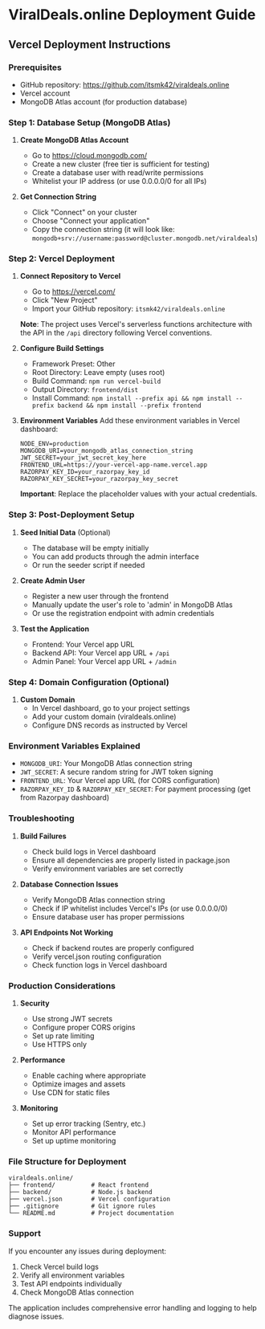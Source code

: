 # ViralDeals.online Deployment Guide

## Vercel Deployment Instructions

### Prerequisites
- GitHub repository: https://github.com/itsmk42/viraldeals.online
- Vercel account
- MongoDB Atlas account (for production database)

### Step 1: Database Setup (MongoDB Atlas)

1. **Create MongoDB Atlas Account**
   - Go to https://cloud.mongodb.com/
   - Create a new cluster (free tier is sufficient for testing)
   - Create a database user with read/write permissions
   - Whitelist your IP address (or use 0.0.0.0/0 for all IPs)

2. **Get Connection String**
   - Click "Connect" on your cluster
   - Choose "Connect your application"
   - Copy the connection string (it will look like: `mongodb+srv://username:password@cluster.mongodb.net/viraldeals`)

### Step 2: Vercel Deployment

1. **Connect Repository to Vercel**
   - Go to https://vercel.com/
   - Click "New Project"
   - Import your GitHub repository: `itsmk42/viraldeals.online`

   **Note**: The project uses Vercel's serverless functions architecture with the API in the `/api` directory following Vercel conventions.

2. **Configure Build Settings**
   - Framework Preset: Other
   - Root Directory: Leave empty (uses root)
   - Build Command: `npm run vercel-build`
   - Output Directory: `frontend/dist`
   - Install Command: `npm install --prefix api && npm install --prefix backend && npm install --prefix frontend`

3. **Environment Variables**
   Add these environment variables in Vercel dashboard:

   ```
   NODE_ENV=production
   MONGODB_URI=your_mongodb_atlas_connection_string
   JWT_SECRET=your_jwt_secret_key_here
   FRONTEND_URL=https://your-vercel-app-name.vercel.app
   RAZORPAY_KEY_ID=your_razorpay_key_id
   RAZORPAY_KEY_SECRET=your_razorpay_key_secret
   ```

   **Important**: Replace the placeholder values with your actual credentials.

### Step 3: Post-Deployment Setup

1. **Seed Initial Data** (Optional)
   - The database will be empty initially
   - You can add products through the admin interface
   - Or run the seeder script if needed

2. **Create Admin User**
   - Register a new user through the frontend
   - Manually update the user's role to 'admin' in MongoDB Atlas
   - Or use the registration endpoint with admin credentials

3. **Test the Application**
   - Frontend: Your Vercel app URL
   - Backend API: Your Vercel app URL + `/api`
   - Admin Panel: Your Vercel app URL + `/admin`

### Step 4: Domain Configuration (Optional)

1. **Custom Domain**
   - In Vercel dashboard, go to your project settings
   - Add your custom domain (viraldeals.online)
   - Configure DNS records as instructed by Vercel

### Environment Variables Explained

- `MONGODB_URI`: Your MongoDB Atlas connection string
- `JWT_SECRET`: A secure random string for JWT token signing
- `FRONTEND_URL`: Your Vercel app URL (for CORS configuration)
- `RAZORPAY_KEY_ID` & `RAZORPAY_KEY_SECRET`: For payment processing (get from Razorpay dashboard)

### Troubleshooting

1. **Build Failures**
   - Check build logs in Vercel dashboard
   - Ensure all dependencies are properly listed in package.json
   - Verify environment variables are set correctly

2. **Database Connection Issues**
   - Verify MongoDB Atlas connection string
   - Check if IP whitelist includes Vercel's IPs (or use 0.0.0.0/0)
   - Ensure database user has proper permissions

3. **API Endpoints Not Working**
   - Check if backend routes are properly configured
   - Verify vercel.json routing configuration
   - Check function logs in Vercel dashboard

### Production Considerations

1. **Security**
   - Use strong JWT secrets
   - Configure proper CORS origins
   - Set up rate limiting
   - Use HTTPS only

2. **Performance**
   - Enable caching where appropriate
   - Optimize images and assets
   - Use CDN for static files

3. **Monitoring**
   - Set up error tracking (Sentry, etc.)
   - Monitor API performance
   - Set up uptime monitoring

### File Structure for Deployment

```
viraldeals.online/
├── frontend/          # React frontend
├── backend/           # Node.js backend
├── vercel.json        # Vercel configuration
├── .gitignore         # Git ignore rules
└── README.md          # Project documentation
```

### Support

If you encounter any issues during deployment:
1. Check Vercel build logs
2. Verify all environment variables
3. Test API endpoints individually
4. Check MongoDB Atlas connection

The application includes comprehensive error handling and logging to help diagnose issues.

